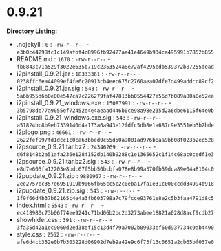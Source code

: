 0.9.21
======

**Directory Listing:**

 - .nojekyll : `0` : `-rw-r--r--` - `e3b0c44298fc1c149afbf4c8996fb92427ae41e4649b934ca495991b7852b855`
 - README.md : `1670` : `-rw-r--r--` - `fb8843c71a529f3022e635b719c2353524a8e72af4295edb539372b87255dead`
 - i2pinstall_0.9.21.jar : `18333361` : `-rw-r--r--` - `0238ffc6ea44099ef4fe6c20913cb4eec675c2760aea07dfe7d499addcc89cf2`
 - i2pinstall_0.9.21.jar.sig : `543` : `-rw-r--r--` - `5a6b955d6b0e00e547ca7c226279faf47813bb0554427e56d7b089a80a0e52ea`
 - i2pinstall_0.9.21_windows.exe : `15087991` : `-rw-r--r--` - `3b5798de77a9055ef72452e4e4aeaad446b0ce98a98e235d2a6dbe6115f64e0b`
 - i2pinstall_0.9.21_windows.exe.sig : `543` : `-rw-r--r--` - `a51824bc8b9eb7339140d4a173a6a943e12fdfc5db8e1a687c9e5551eb3b2bde`
 - i2plogo.png : `46661` : `-rw-r--r--` - `2622fef997fd1dcc1c0ca63bbed0c55d50a9001ad976b8aa9bb08f023b2ec528`
 - i2psource_0.9.21.tar.bz2 : `24346269` : `-rw-r--r--` - `d6f8148b2a51afa236e1284152db140b9288c1e1365652c1f14c68ac0cedf1e3`
 - i2psource_0.9.21.tar.bz2.sig : `543` : `-rw-r--r--` - `e8d7e605fa12203e8bdc67f5bb50bcbfa078e8b99a370fb59dca89e04a8104c0`
 - i2pupdate_0.9.21.zip : `9880967` : `-rw-r--r--` - `2ee2757ec357e6951919b9066fb65cc5c2c0eba17fa1e31c000ccdd34994b918`
 - i2pupdate_0.9.21.zip.sig : `543` : `-rw-r--r--` - `1f9f66d4b37b62165c4e4a3fb603798a7c79fcce93761e8e2c5b3faa4791d8c5`
 - index.html : `5543` : `-rw-r--r--` - `ec418980c73b06f74ee9241c71bd06b2bc2d3273abee18821a028d8acf9cdb27`
 - showhider.css : `391` : `-rw-r--r--` - `3fa35d42a1ec9060d2ed38ef15c13d4f79a7002b09033ef60d937734c9ab4490`
 - style.css : `2562` : `-rw-r--r--` - `afe6d4cb352e0b7b303228d06902d7eb9a42e9c6f73f13c0651a2cb65bf037e0`
